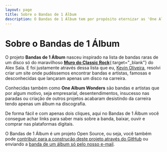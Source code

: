 ```yaml
---
layout: page
title: Sobre o Bandas de 1 Álbum
description: O Bandas de 1 Álbum tem por propósito eternizar as 'One Album Wonders', aquelas bandas que lançaram apenas um disco de estúdio na carreira.
---
```


# Sobre o Bandas de 1 Álbum

O projeto **Bandas de 1 Álbum** nasceu inspirado na lista de bandas raras de um disco só do maravilhoso [**Muro do Classic Rock**](https://murodoclassicrock4.blogspot.com/){:target="\_blank"} do Alex Sala. E foi justamente através dessa lista que eu, [Kevin Oliveira](https://kevinoliveira.com.br/), resolvi criar um site onde pudéssemos encontrar bandas e artistas, famosas e desconhecidas que lançaram apenas um disco na carreira.

Conhecidas também como **One Album Wonders** são bandas e artistas que por algum motivo, seja empresarial, desentendimentos, insucesso nas paradas ou criação de outros projetos acabaram desistindo da carreira tendo apenas um álbum na discografia.

De forma fácil e com apenas dois cliques, aqui no Bandas de 1 Álbum você consegue achar links para saber mais sobre a banda, baixar, ouvir e comprar nas plataformas digitais.

O Bandas de 1 Álbum é um projeto Open Source, ou seja, você também pode [contribuir para a construção deste projeto através do GitHub](https://github.com/bandas1album/bandas1album.github.io) ou enviando a [banda de um álbum só pelo nosso e-mail](mailto:bandasde1album@gmail.com).
